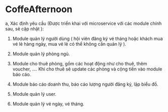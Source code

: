 # CoffeAfternoon

a, Xác định yêu cầu (Được triển khai với microservice với các module chính sau, sẽ cập nhật ):

1. Module quản lý người dùng ( hội viên đăng ký vé tháng hoặc khách mua vé lẻ hàng ngày, mua vé lẻ có thể không cần quản lý ).
  
3. Module quản lý phòng ngủ.
   
5. Module cho thuê phòng, gồm các hoạt động như cho thuê, thêm voucher, …. Khi cho thuê sẽ update các phòng và cộng tiền vào module báo cáo.
   
7. Module báo cáo doanh thu, báo cáo lượng người đăng ký, lập biểu đồ.
   
9. Module quản lý user.
    
11. Module quản lý vé ngày, vé tháng. 
